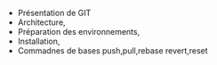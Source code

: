 - Présentation de GIT
- Architecture,
- Préparation des environnements,
- Installation,
- Commadnes de bases push,pull,rebase revert,reset


